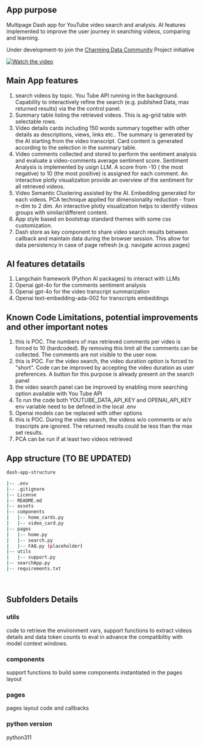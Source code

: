 ## App purpose
Multipage Dash app for YouTube video search and analysis. AI features implemented to improve the user journey in searching videos, comparing and learning.<br>

Under development-to join the [Charming Data Community](https://charming-data.circle.so/c/ai-python-projects/august-project-ai-sentiment-analysis-of-videos) Project initiative <br>

[![Watch the video](https://img.youtube.com/vi/-HaNWeulbOA/0.jpg)](https://youtu.be/-HaNWeulbOA)

## Main App features
1. search videos by topic. You Tube API running in the background. Capability to interactively refine the search (e.g. published Data, max returned results) via the the control panel.
2. Summary table listing the retrieved videos. This is ag-grid table with selectable rows. 
3. Video details cards including 150 words summary together with other details as descriptions, views, links etc.. The summary is generated by the AI starting from the video transcript. Card content is generated according to the selection in the summary table.
4. Video comments collected and stored to perform the sentiment analysis and evaluate a video-comments average sentiment score. Sentiment Analysis is implemented by usign LLM. A score from -10 ( the most negative) to 10 (the most positive) is assigned for each comment. An interactive plotly visualization provide an overview of the sentiment for all retrieved videos.
5. Video Semantic Clustering assisted by the AI. Embedding generated for each videos. PCA technique applied for dimensionality reduction - from n-dim to 2 dim. An interactive plotly visualization helps to identify videos groups with similar/different content. 
6. App style based on bootstrap standard themes with some  css customization.
7. Dash store as key component to share video search results between callback and maintain data during the browser session. This allow for data persistency in case of page refresh (e.g. navigate across pages) <br>

## AI features detatails
1. Langchain framework (Python AI packages) to interact with LLMs
2. Openai gpt-4o for the comments sentiment analysis 
3. Openai gpt-4o for the video transcript summarization
4. Openai text-embedding-ada-002 for transcripts embeddings <br>

## Known Code Limitations, potential improvements and  other important notes
1. this is POC. The numbers of max retrieved comments per video is forced to 10 (hardcoded). By removing this limit all the comments can be collected. The comments are not visible to the user now. 
2. this is POC. For the video search, the video duration option is forced to "short". Code can be improved by accepting the video duration as user preferences. A button for this purpose is already present on the search panel
3. the video search panel can be improved by enabling more searching option available with You Tube API
4. To run the code both YOUTUBE_DATA_API_KEY and  OPENAI_API_KEY env variable need to be defined in the local .env
5. Openai models can be replaced with other options
6. this is POC. During the video search, the videos w/o comments or w/o trascripts are ignored. The returned results could be less than the max set results. 
7. PCA can be run if at least two videos retrieved <br>


## App structure (TO BE UPDATED)

```bash
dash-app-structure

|-- .env
|-- .gitignore
|-- License
|-- README.md
|-- assets  
|-- components
|   |-- home_cards.py
|   |-- video_card.py
|-- pages
|   |-- home.py
|   |-- search.py
|   |-- FAQ.py (placeholder)
|-- utils
|   |-- support.py
|-- searchApp.py
|-- requirements.txt

```

<br>

## Subfolders Details
### utils
code to retrieve the environment vars, support functions to extract videos details and data token counts to eval in advance the compatibiltiy with model context windows.
### components
support functions to build some components instantiated in the pages layout
### pages
pages layout code and callbacks
### python version
python311
